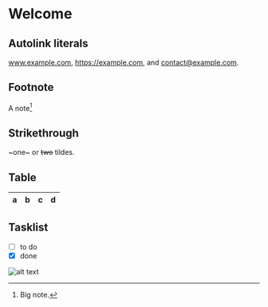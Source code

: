 # Welcome

## Autolink literals

www.example.com, https://example.com, and contact@example.com.

## Footnote

A note[^1]

[^1]: Big note.

## Strikethrough

~one~ or ~~two~~ tildes.

## Table

| a | b  |  c |  d  |
| - | :- | -: | :-: |

## Tasklist

* [ ] to do
* [x] done

![alt text]([http://url/to/img.png](https://static.nationalgeographic.fr/files/styles/image_3200/public/koalas-australia-001.jpg?w=1600))

